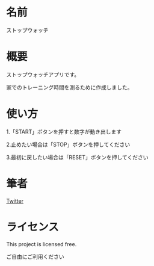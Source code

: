 <h1>名前</h1>
<p>ストップウォッチ</p>

<h1>概要</h1>
<p>ストップウォッチアプリです。</p>
<p>家でのトレーニング時間を測るために作成しました。</p>

<h1>使い方</h1>
<p>1.「START」ボタンを押すと数字が動き出します</p>
<p>2.止めたい場合は「STOP」ボタンを押してください</p>
<p>3.最初に戻したい場合は「RESET」ボタンを押してください</p>

<h1>筆者</h1>
<p><a href="https://twitter.com/MaruSo_career" class="twitter" target="_blank">Twitter</a></p>

<h1>ライセンス</h1>
<p>This project is licensed free.</p>
<p>ご自由にご利用ください</p>